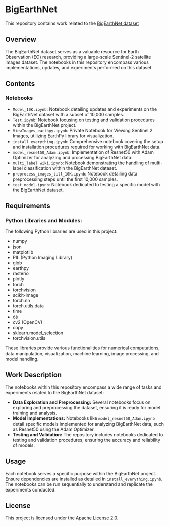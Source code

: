 # BigEarthNet

This repository contains work related to the [BigEarthNet dataset](https://bigearth.net/downloads/BigEarthNet-S2-v1.0.tar.gz) 
<!-- for the Design Project Semester 7 at the Indian Institute of Information Technology Design and Manufacturing Kurnool. -->

## Overview

The BigEarthNet dataset serves as a valuable resource for Earth Observation (EO) research, providing a large-scale Sentinel-2 satellite images dataset. The notebooks in this repository encompass various implementations, updates, and experiments performed on this dataset.

## Contents

### Notebooks

- `Model_10K.ipynb`: Notebook detailing updates and experiments on the BigEarthNet dataset with a subset of 10,000 samples.
- `Test.ipynb`: Notebook focusing on testing and validation procedures within the BigEarthNet project.
- `ViewImages_earthpy.ipynb`: Private Notebook for Viewing Sentinel 2 Images, utilizing EarthPy library for visualization.
- `install_everything.ipynb`: Comprehensive notebook covering the setup and installation procedures required for working with BigEarthNet data.
- `model_resnet50_Adam.ipynb`: Implementation of Resnet50 with Adam Optimizer for analyzing and processing BigEarthNet data.
- `multi_label wiki.ipynb`: Notebook demonstrating the handling of multi-label classification within the BigEarthNet dataset.
- `preprocess_images_till_10K.ipynb`: Notebook detailing data preprocessing steps until the first 10,000 samples.
- `test_model.ipynb`: Notebook dedicated to testing a specific model with the BigEarthNet dataset.

## Requirements

### Python Libraries and Modules:

The following Python libraries are used in this project:

- numpy
- json
- matplotlib
- PIL (Python Imaging Library)
- glob
- earthpy
- rasterio
- plotly
- torch
- torchvision
- scikit-image
- torch.nn
- torch.utils.data
- time
- os
- cv2 (OpenCV)
- copy
- sklearn.model_selection
- torchvision.utils

These libraries provide various functionalities for numerical computations, data manipulation, visualization, machine learning, image processing, and model handling.

## Work Description

The notebooks within this repository encompass a wide range of tasks and experiments related to the BigEarthNet dataset:
- **Data Exploration and Preprocessing:** Several notebooks focus on exploring and preprocessing the dataset, ensuring it is ready for model training and analysis.
- **Model Implementations:** Notebooks like `model_resnet50_Adam.ipynb` detail specific models implemented for analyzing BigEarthNet data, such as Resnet50 using the Adam Optimizer.
- **Testing and Validation:** The repository includes notebooks dedicated to testing and validation procedures, ensuring the accuracy and reliability of models.

## Usage

Each notebook serves a specific purpose within the BigEarthNet project. Ensure dependencies are installed as detailed in `install_everything.ipynb`. The notebooks can be run sequentially to understand and replicate the experiments conducted.

## License

This project is licensed under the [Apache License 2.0](LICENSE).
